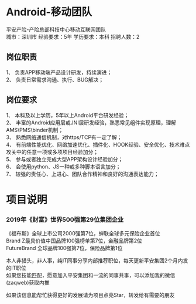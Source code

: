 # Android-移动团队
平安产险-产险总部科技中心移动互联网团队  
城市：深圳市 经验要求：5年 学历要求：本科  招聘人数：2

## 岗位职责
1、  负责APP移动端产品设计研发，持续演进；   
2、  负责日常需求沟通、执行、BUG解决；

## 岗位要求
1、  本科及以上学历，5年以上Android平台研发经验；   
2、  丰富的Android应用层或JNI层研发经验，熟悉常见组件实现原理，理解AMS\PMS\binder机制；   
3、  熟悉网络通信机制，对https/TCP有一定了解；   
4、  有前端性能优化、网络加速优化、插件化、HOOK经验、安全优化、技术难点攻关中的任意一项或多项项目经验加分；   
5、  参与或者独立完成大型APP架构设计经验加分；   
6、  会使用python、JS一种或多种脚本语言加分；   
7、  较强的责任心、上进心、团队合作精神和良好的沟通表达能力；

# 项目说明

### 2019年《财富》世界500强第29位集团企业
《福布斯》全球上市公司2000强第7位，蝉联全球多元保险企业首位  
Brand Z最具价值中国品牌100强榜单第7位，金融品牌第2位  
FutureBrand 全球品牌100强第7位，保险品牌第1位

本人非猎头，非人事，纯IT同事分享内部推荐职位，每天更新平安集团2个月内发的IT职位  
如果您技能匹配，愿意加入平安集团和一流的同事共事，可以添加我的微信(zaqweb)获取内推 

如果该信息能帮忙获得更好的发展请为项目点亮Star，转发给有需要的朋友




